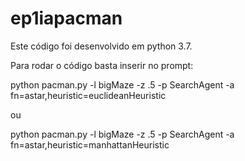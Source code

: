 # ep1iapacman

Este código foi desenvolvido em python 3.7. 

Para rodar o código basta inserir no prompt:

  python pacman.py -l bigMaze -z .5 -p SearchAgent -a fn=astar,heuristic=euclideanHeuristic
  
  ou
  
  python pacman.py -l bigMaze -z .5 -p SearchAgent -a fn=astar,heuristic=manhattanHeuristic
  
  
